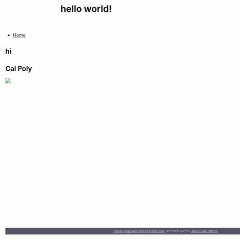 <html lang="en-US">

<head>
  <title>Personal Endeavor</title>
</head>
  
<body>
<header>
<h1>hello world!</h1>
</header>
<nav>
  <ul>
    <li><a href="#home">Home</a></li>
  </ul>
</nav>

<section id = "home">
  <h2>hi</h2>
</section>

<h2>Cal Poly</h2>

<img src="https://www.calpoly.edu/sites/calpoly.edu/files/2020-01/about-calpoly-aerial.jpg">
<script src="https://www.amcharts.com/lib/3/ammap.js" type="text/javascript"></script>
<script src="https://www.amcharts.com/lib/3/maps/js/usaHigh.js" type="text/javascript"></script>
<script src="https://www.amcharts.com/lib/3/themes/light.js" type="text/javascript"></script>
<div id="mapdiv" style="width: 1000px; height: 450px;"></div>
<div style="width: 1000px; font-size: 70%; padding: 5px 0; text-align: center; background-color: #535364; margin-top: 1px; color: #B4B4B7;"><a href="https://www.amcharts.com/visited_states/" style="color: #B4B4B7;">Create your own visited states map</a> or check out the <a href="https://www.amcharts.com/" style="color: #B4B4B7;">JavaScript Charts</a>.</div>
<script type="text/javascript">
var map = AmCharts.makeChart("mapdiv",{
type: "map",
theme: "light",
panEventsEnabled : true,
backgroundColor : "#535364",
backgroundAlpha : 1,
zoomControl: {
zoomControlEnabled : true
},
dataProvider : {
map : "usaHigh",
getAreasFromMap : true,
areas :
[
	{
		"id": "US-AZ",
		"showAsSelected": true
	},
	{
		"id": "US-CA",
		"showAsSelected": true
	},
	{
		"id": "US-GA",
		"showAsSelected": true
	},
	{
		"id": "US-IA",
		"showAsSelected": true
	},
	{
		"id": "US-ID",
		"showAsSelected": true
	},
	{
		"id": "US-IL",
		"showAsSelected": true
	},
	{
		"id": "US-KS",
		"showAsSelected": true
	},
	{
		"id": "US-MD",
		"showAsSelected": true
	},
	{
		"id": "US-MO",
		"showAsSelected": true
	},
	{
		"id": "US-MT",
		"showAsSelected": true
	},
	{
		"id": "US-NV",
		"showAsSelected": true
	},
	{
		"id": "US-NY",
		"showAsSelected": true
	},
	{
		"id": "US-OR",
		"showAsSelected": true
	},
	{
		"id": "US-UT",
		"showAsSelected": true
	},
	{
		"id": "US-WA",
		"showAsSelected": true
	},
	{
		"id": "US-WI",
		"showAsSelected": true
	},
	{
		"id": "US-WY",
		"showAsSelected": true
	}
]
},
areasSettings : {
autoZoom : true,
color : "#B4B4B7",
colorSolid : "#84ADE9",
selectedColor : "#84ADE9",
outlineColor : "#666666",
rollOverColor : "#9EC2F7",
rollOverOutlineColor : "#000000"
}
});
</script>

<!-- VisitedPlaces.com code -->
<script>
// VisitedPlaces.com code
var visitedplaces_config = {
  "map": "world",
  "projection": "geoNaturalEarth1",
  "theme": "dark-green",
  "water": 1,
  "graticule": 0,
  "names": 1,
  "duration": 2000,
  "slider": 0,
  "autoplay": 0,
  "autozoom": "none",
  "data": [
    {
      "places": [
        "CN",
        "KP",
        "KR",
        "AE",
        "EG",
        "FR",
        "IT",
        "GB",
        "CA",
        "MX",
        "VA"
      ]
    }
  ],
  "home": "US"
};
</script>
<script src="https://www.visitedplaces.com/js/common.js"></script>
<script src="https://www.visitedplaces.com/js/viewer.js"></script>
<div id="chartdiv" style="width: 100%; height: 600px;">
<!-- end: VisitedPlaces.com code -->


</body>
</html>

